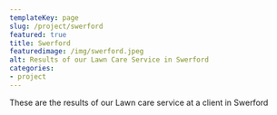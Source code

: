 ```yaml
---
templateKey: page
slug: /project/swerford
featured: true
title: Swerford
featuredimage: /img/swerford.jpeg
alt: Results of our Lawn Care Service in Swerford
categories:
- project
---
```

These are the results of our Lawn care service at a client in Swerford


